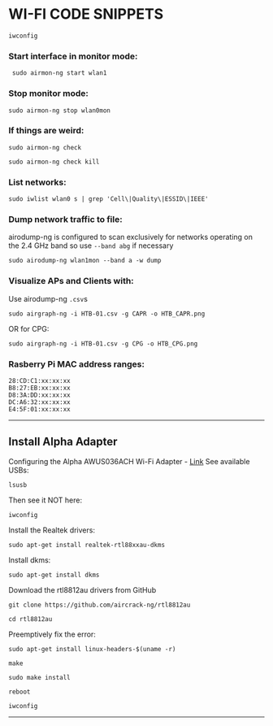 # WI-FI CODE SNIPPETS
```
iwconfig
```
### Start interface in monitor mode:
```
 sudo airmon-ng start wlan1
```
### Stop monitor mode:
```
sudo airmon-ng stop wlan0mon
```
### If things are weird:
```
sudo airmon-ng check
```
```
sudo airmon-ng check kill
```
### List networks:
```
sudo iwlist wlan0 s | grep 'Cell\|Quality\|ESSID\|IEEE'
```
### Dump network traffic to file:
airodump-ng is configured to scan exclusively for networks operating on the 2.4 GHz band so use `--band abg` if necessary
```
sudo airodump-ng wlan1mon --band a -w dump
```
### Visualize APs and Clients with:
Use airodump-ng `.csv`s
```
sudo airgraph-ng -i HTB-01.csv -g CAPR -o HTB_CAPR.png
```
OR for CPG:
```
sudo airgraph-ng -i HTB-01.csv -g CPG -o HTB_CPG.png
```
### Rasberry Pi MAC address ranges:
```
28:CD:C1:xx:xx:xx
B8:27:EB:xx:xx:xx
D8:3A:DD:xx:xx:xx
DC:A6:32:xx:xx:xx
E4:5F:01:xx:xx:xx
```

---

## Install Alpha Adapter
Configuring the Alpha AWUS036ACH Wi-Fi Adapter - [Link](https://medium.com/@wicked_picker/configuring-the-alpha-awus036ach-wi-fi-adapter-on-kali-linux-eb5ec2826713)
See available USBs:
```
lsusb
```
Then see it NOT here:
```
iwconfig
```
Install the Realtek drivers:
```
sudo apt-get install realtek-rtl88xxau-dkms
```
Install dkms:
```
sudo apt-get install dkms
```
Download the rtl8812au drivers from GitHub
```
git clone https://github.com/aircrack-ng/rtl8812au
```
```
cd rtl8812au
```
Preemptively fix the error:
```
sudo apt-get install linux-headers-$(uname -r)
```
```
make
```
```
sudo make install
```
```
reboot
```
```
iwconfig
```

---


